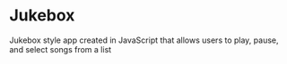 # Jukebox


Jukebox style app created in JavaScript that allows users to play, pause, and select songs from a list
